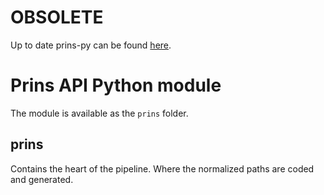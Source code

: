 # OBSOLETE
Up to date prins-py can be found [here](https://github.com/jandriambolisoa/PRINS).

# Prins API Python module

The module is available as the `prins` folder.

## prins
Contains the heart of the pipeline.
Where the normalized paths are coded and generated.
